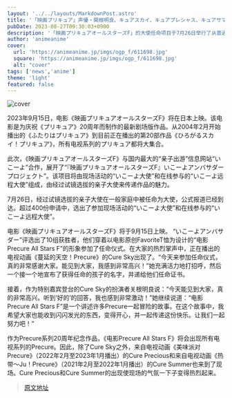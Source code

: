 ```yaml
---
layout: '../../layouts/MarkdownPost.astro'
title: '「映画プリキュア」声優・関根明良、キュアスカイ、キュアプレシャス、キュアサマーも登壇！ 【アンバサダー任命式レポ】'
pubDate: 2023-08-27T09:30:03+0900
description: '「映画プリキュアオールスターズF」的大使任命项目于7月26日举行了从普通家庭中通过试镜选拔出的大使任命仪式。本文为该活动的官方报道。'
author: 'animeanime'
cover:
  url: 'https://animeanime.jp/imgs/ogp_f/611698.jpg'
  square: 'https://animeanime.jp/imgs/ogp_f/611698.jpg'
  alt: "cover"
tags: ['news','anime']
theme: 'light'
featured: false
---
```

![cover](https://animeanime.jp/imgs/ogp_f/611698.jpg)

2023年9月15日，电影《映画プリキュアオールスターズF》将在日本上映。该电影是为庆祝《プリキュア》20周年而制作的最新剧场版作品。从2004年2月开始播出的《ふたりはプリキュア》到目前正在播出的第20部作品《ひろがるスカイ！プリキュア》，所有电视系列的プリキュア都将大集合。

此次，《映画プリキュアオールスターズF》与国内最大的“亲子出游”信息网站“いこーよ”合作，展开了“『映画プリキュアオールスターズF』いこーよアンバサダープロジェクト”。该项目将由现场活动的“いこーよ大使”和在线参与的“いこーよ远程大使”组成，由经过试镜选拔的亲子大使来传递作品的魅力。

7月26日，经过试镜选拔的亲子大使在一般家庭中被任命为大使，公式报道已经到达。超过400份申请中，选出了参加现场活动的“いこーよ大使”和在线参与的“いこーよ远程大使”。

电影《映画プリキュアオールスターズF》将于9月15日上映。
“いこーよアンバサダー”评选出了10组获胜者，他们穿着以电影原创FavoriteT恤为设计的“电影Precure All Stars F”的形象参加了任命仪式。在大家的热烈掌声中，正在播出的电视动画《蔓延的天空！Precure》的Cure Sky出现了。“今天来参加任命仪式，真的非常感谢大家。能见到大家，我感到非常高兴！”她充满活力地打招呼，然后一个接一个地宣布了获得任命的孩子的名字，并递给他们任命证书。

接着，作为特别嘉宾登台的Cure Sky的扮演者关根明良说：“今天能见到大家，真的非常高兴。听到‘好的’的回答，我也感到非常激动！”她继续说道：“电影Precure All Stars F”是一个讲述许多Precure一起冒险的故事。在这个故事中，我希望大家也能收到闪闪发光的东西，变得开心，并一起传递这份快乐。让我们一起努力吧！”

作为Precure系列20周年纪念作品，《电影Precure All Stars F》将会出现所有电视系列的Precure。因此，除了Cure Sky之外，来自电视动画《美味派对Precure》（2022年2月至2023年1月播出）的Cure Precious和来自电视动画《热带～Ju！Precure》（2021年2月至2022年1月播出）的Cure Summer也来到了现场。Cure Precious和Cure Summer的出现使现场的气氛一下子变得热烈起来。

>[原文地址](https://animeanime.jp/article/2023/08/27/79536.html)  